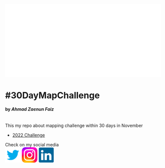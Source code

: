 ![dmc_icon](./miscellaneous/30DMC_icon_white.png)
# #30DayMapChallenge
#### by **_Ahmad Zaenun Faiz_** <br><br>
This my repo about mapping challenge within 30 days in November

* [2022 Challenge](./2022/)

Check on my social media<br>
<a href='https://twitter.com/zaenun_faiz'><img src='./miscellaneous/twitter-icon.png' style='width:50px'></a>
<a href='https://www.instagram.com/ahmadzaenunfaiz/'><img src='./miscellaneous/instagram.png' style='width:50px'></a>
<a href='https://www.linkedin.com/in/ahmad-zaenun-faiz'><img src='./miscellaneous/linkedin-icon.png' style='width:50px'></a>